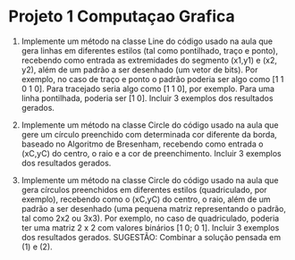 # Projeto 1 Computaçao Grafica

1. Implemente um método na classe Line do código usado na aula que gera linhas em
diferentes estilos (tal como pontilhado, traço e ponto), recebendo como entrada
as extremidades do segmento (x1,y1) e (x2, y2), além de um padrão a ser
desenhado (um vetor de bits). Por exemplo, no caso de traço e ponto o
padrão poderia ser algo como [1 1 0 1 0]. Para tracejado seria algo
como [1 1 0], por exemplo. Para uma linha pontilhada, poderia ser  [1 0]. Incluir 3
exemplos dos resultados gerados.

2. Implemente um método na classe Circle do código usado na aula que gere um
círculo preenchido com determinada cor diferente da borda, baseado no Algoritmo
de Bresenham, recebendo como entrada o (xC,yC) do centro, o raio e a cor de
preenchimento. Incluir 3 exemplos dos resultados gerados.

3. Implemente um método na classe Circle do código usado na aula que gera círculos
preenchidos em diferentes estilos (quadriculado, por exemplo), recebendo como o
(xC,yC) do centro, o raio, além de um padrão a ser desenhado (uma pequena
matriz representando o padrão, tal como 2x2 ou 3x3). Por exemplo, no caso de quadriculado,
poderia ter uma matriz 2 x 2 com valores binários [1 0; 0 1]. Incluir 3
exemplos dos resultados gerados. SUGESTÃO: Combinar a solução pensada em (1) e (2).
